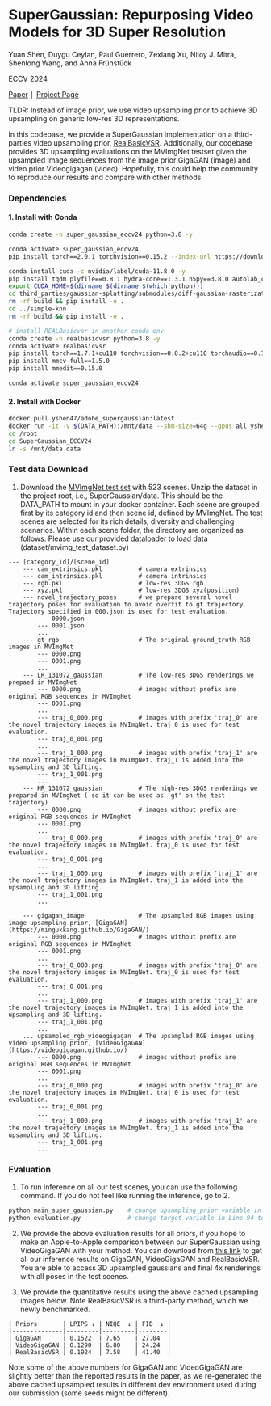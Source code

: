 # SuperGaussian: Repurposing Video Models for 3D Super Resolution

Yuan Shen, Duygu Ceylan, Paul Guerrero, Zexiang Xu, Niloy J. Mitra, Shenlong Wang, and Anna Frühstück

ECCV 2024

[Paper](https://arxiv.org/abs/2406.00609) │ [Project Page](https://supergaussian.github.io/)

TLDR: Instead of image prior, we use video upsampling prior to achieve 3D upsampling on generic low-res 3D representations. 

In this codebase, we provide a SuperGaussian implementation on a third-parties video upsampling prior, [RealBasicVSR](https://github.com/ckkelvinchan/RealBasicVSR). 
Additionally, our codebase provides 3D upsampling evaluations on the MVImgNet testset given the upsampled image sequences from the image prior GigaGAN (image) and video prior Videogigagan (video).
Hopefully, this could help the community to reproduce our results and compare with other methods.

### Dependencies

#### 1. Install with Conda
```bash
conda create -n super_gaussian_eccv24 python=3.8 -y

conda activate super_gaussian_eccv24
pip install torch==2.0.1 torchvision==0.15.2 --index-url https://download.pytorch.org/whl/cu118

conda install cuda -c nvidia/label/cuda-11.8.0 -y
pip install tqdm plyfile==0.8.1 hydra-core==1.3.1 h5py==3.8.0 autolab_core==1.1.1 pyiqa timm==0.9.10 rich wandb lpips boto3 tyro
export CUDA_HOME=$(dirname $(dirname $(which python)))
cd third_parties/gaussian-splatting/submodules/diff-gaussian-rasterization
rm -rf build && pip install -e .
cd ../simple-knn
rm -rf build && pip install -e .

# install REALBasicvsr in another conda env
conda create -n realbasicvsr python=3.8 -y
conda activate realbasicvsr
pip install torch==1.7.1+cu110 torchvision==0.8.2+cu110 torchaudio==0.7.2 -f https://download.pytorch.org/whl/torch_stable.html # it needs to be torch 1.7.1. For CuDA, it depends on your GPU compatibility.
pip install mmcv-full==1.5.0
pip install mmedit==0.15.0

conda activate super_gaussian_eccv24
```

#### 2. Install with Docker
```bash
docker pull yshen47/adobe_supergaussian:latest
docker run -it -v $(DATA_PATH):/mnt/data --shm-size=64g --gpus all yshen47/adobe_supergaussian:latest bash
cd /root
cd SuperGaussian_ECCV24
ln -s /mnt/data data
```

### Test data Download

1. Download the [MVImgNet test set](https://uofi.box.com/s/d13gifxwz573cr6li37r1m39cczrvzhm) with 523 scenes. Unzip the dataset in the project root, i.e., SuperGaussian/data. This should be the DATA_PATH to mount in your docker container. 
Each scene are grouped first by its category id and then scene id, defined by MVImgNet.
The test scenes are selected for its rich details, diversity and challenging scenarios. Within each scene folder, the directory are organized as follows. Please use our provided dataloader to load data (dataset/mvimg_test_dataset.py)
```     
--- [category_id]/[scene_id]
    --- cam_extrinsics.pkl          # camera extrinsics
    --- cam_intrinsics.pkl          # camera intrinsics
    --- rgb.pkl                     # low-res 3DGS rgb
    --- xyz.pkl                     # low-res 3DGS xyz(position)
    --- novel_trajectory_poses      # we prepare several novel trajectory poses for evaluation to avoid overfit to gt trajectory. Trajectory specified in 000.json is used for test evaluation. 
        --- 0000.json
        --- 0001.json
        ...
    --- gt_rgb                      # The original ground_truth RGB images in MVImgNet
        --- 0000.png
        --- 0001.png
        ...
    --- LR_131072_gaussian          # The low-res 3DGS renderings we prepaed in MVImgNet 
        --- 0000.png                # images without prefix are original RGB sequences in MVImgNet
        --- 0001.png
        ...
        --- traj_0_000.png          # images with prefix 'traj_0' are the novel trajectory images in MVImgNet. traj_0 is used for test evaluation.
        --- traj_0_001.png
        ...
        --- traj_1_000.png          # images with prefix 'traj_1' are the novel trajectory images in MVImgNet. traj_1 is added into the upsampling and 3D lifting.
        --- traj_1_001.png
        ...
    --- HR_131072_gaussian          # The high-res 3DGS renderings we prepared in MVImgNet ( so it can be used as 'gt' on the test trajectory)
        --- 0000.png                # images without prefix are original RGB sequences in MVImgNet
        --- 0001.png
        ...
        --- traj_0_000.png          # images with prefix 'traj_0' are the novel trajectory images in MVImgNet. traj_0 is used for test evaluation.
        --- traj_0_001.png
        ...
        --- traj_1_000.png          # images with prefix 'traj_1' are the novel trajectory images in MVImgNet. traj_1 is added into the upsampling and 3D lifting.
        --- traj_1_001.png
        ...
        
    --- gigagan_image               # The upsampled RGB images using image upsampling prior, [GigaGAN](https://mingukkang.github.io/GigaGAN/)
        --- 0000.png                # images without prefix are original RGB sequences in MVImgNet
        --- 0001.png
        ...
        --- traj_0_000.png          # images with prefix 'traj_0' are the novel trajectory images in MVImgNet. traj_0 is used for test evaluation.
        --- traj_0_001.png
        ...
        --- traj_1_000.png          # images with prefix 'traj_1' are the novel trajectory images in MVImgNet. traj_1 is added into the upsampling and 3D lifting.
        --- traj_1_001.png
        ...
    ... upsampled_rgb_videogigagan  # The upsampled RGB images using video upsampling prior, [VideoGigaGAN](https://videogigagan.github.io/)
        --- 0000.png                # images without prefix are original RGB sequences in MVImgNet
        --- 0001.png
        ...
        --- traj_0_000.png          # images with prefix 'traj_0' are the novel trajectory images in MVImgNet. traj_0 is used for test evaluation.
        --- traj_0_001.png
        ...
        --- traj_1_000.png          # images with prefix 'traj_1' are the novel trajectory images in MVImgNet. traj_1 is added into the upsampling and 3D lifting.
        --- traj_1_001.png
        ...
```

### Evaluation
1. To run inference on all our test scenes, you can use the following command. If you do not feel like running the inference, go to 2.
```bash
python main_super_gaussian.py    # change upsampling_prior variable in Line 23 to switch between different priors.
python evaluation.py             # change target variable in Line 94 to switch between different priors.
```
2. We provide the above evaluation results for all priors, if you hope to make an Apple-to-Apple comparison between our SuperGaussian using VideoGigaGAN with your method. 
You can download from [this link](https://uofi.box.com/s/cwjeo5sp6t2d81wcof0okqv6fn7aje8p) to get all our inference results on GigaGAN, VideoGigaGAN and RealBasicVSR. You are able to access 3D upsampled gaussians 
and final 4x renderings with all poses in the test scenes.


3. We provide the quantitative results using the above cached upsampling images below. Note RealBasicVSR is a third-party method, which we newly benchmarked. 
```
| Priors       | LPIPS ↓ | NIQE  ↓ | FID  ↓ | 
|--------------|---------|---------|--------|
| GigaGAN      | 0.1522  | 7.65    | 27.04  |
| VideoGigaGAN | 0.1290  | 6.80    | 24.24  | 
| RealBasicVSR | 0.1924  | 7.58    | 41.40  |
```
Note some of the above numbers for GigaGAN and VideoGigaGAN are slightly better than the reported results in the paper, as we re-generated the above cached upsampled results in different dev environment used during our submission (some seeds might be different).
